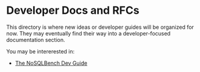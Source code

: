 # Developer Docs and RFCs

This directory is where new ideas or developer guides will be organized
for now. They may eventually find their way into a developer-focused
documentation section.

You may be intererested in:

- [The NoSQLBench Dev Guide](devguide/README.md)

